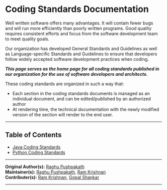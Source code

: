 # Coding Standards Documentation

Well written software offers many advantages.  It will contain fewer bugs and will run more efficiently than poorly written programs. Good quality requires consistent efforts and focus from the software development team to meet quality goals. 

Our organization has developed General Standards and Guidelines as well as Language-specific Standards and Guidelines to ensure that developers follow widely accepted software development practices when coding.

***This page serves as the home page for all coding standards published in our organization for the use of software developers and architects.***

These coding standards are organized in such a way that:
- Each section in the coding standards documents is managed as an individual document, and can be edited/published by an authorized author
- At rendering time, the technical documentation with the newly modified version of the section will render to the end user.

---

## Table of Contents
- [Java Coding Standards](Java/JavaCodingStandard.md)
- [Python Coding Standards](Python/PythonCodingStandard.md)

---

**Original Author(s):** [Raghu Pushpakath](mailto:Raghu.Pushpakath@ust-global.com)  
**Maintainer(s):** [Raghu Pushpakath](mailto:Raghu.Pushpakath@ust-global.com), [Ram Krishnan](mailto:Ram.Krishnan@yahoo.com)  
**Contributer(s):** [Ram Krishnan](mailto:ramkrishnan@yahoo.com), [Gopal Shankar](mailto:g.shankar@gmail.com)  

---
